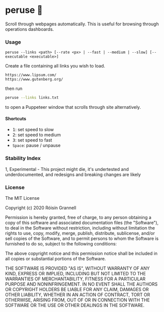 
# peruse 👀

Scroll through webpages automatically. This is useful for browsing through operations dashboards.

### Usage

```
peruse --links <path> [--rate <px> | --fast | --medium | --slow] [--executable <executable>]
```

Create a file containing all links you wish to load.

```
https://www.lipsum.com/
https://www.gutenberg.org/
```
then run
```sh
peruse --links links.txt
```

to open a Puppeteer window that scrolls through site alternatively. 

#### Shortcuts

- <kbd>1</kbd>: set speed to slow
- <kbd>2</kbd>: set speed to medium
- <kbd>3</kbd>: set speed to fast
- <kbd>`Space`</kbd>: pause / unpause

### Stability Index

1, Experimental - This project might die, it's undertested and underdocumented, and redesigns and breaking changes are likely

### License

The MIT License

Copyright (c) 2020 Róisín Grannell

Permission is hereby granted, free of charge, to any person obtaining a copy of this software and associated documentation files (the "Software"), to deal in the Software without restriction, including without limitation the rights to use, copy, modify, merge, publish, distribute, sublicense, and/or sell copies of the Software, and to permit persons to whom the Software is furnished to do so, subject to the following conditions:

The above copyright notice and this permission notice shall be included in all copies or substantial portions of the Software.

THE SOFTWARE IS PROVIDED "AS IS", WITHOUT WARRANTY OF ANY KIND, EXPRESS OR IMPLIED, INCLUDING BUT NOT LIMITED TO THE WARRANTIES OF MERCHANTABILITY, FITNESS FOR A PARTICULAR PURPOSE AND NONINFRINGEMENT. IN NO EVENT SHALL THE AUTHORS OR COPYRIGHT HOLDERS BE LIABLE FOR ANY CLAIM, DAMAGES OR OTHER LIABILITY, WHETHER IN AN ACTION OF CONTRACT, TORT OR OTHERWISE, ARISING FROM, OUT OF OR IN CONNECTION WITH THE SOFTWARE OR THE USE OR OTHER DEALINGS IN THE SOFTWARE.
